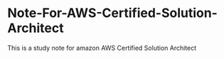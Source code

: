 # Note-For-AWS-Certified-Solution-Architect
This is a study note for amazon AWS Certified Solution Architect
